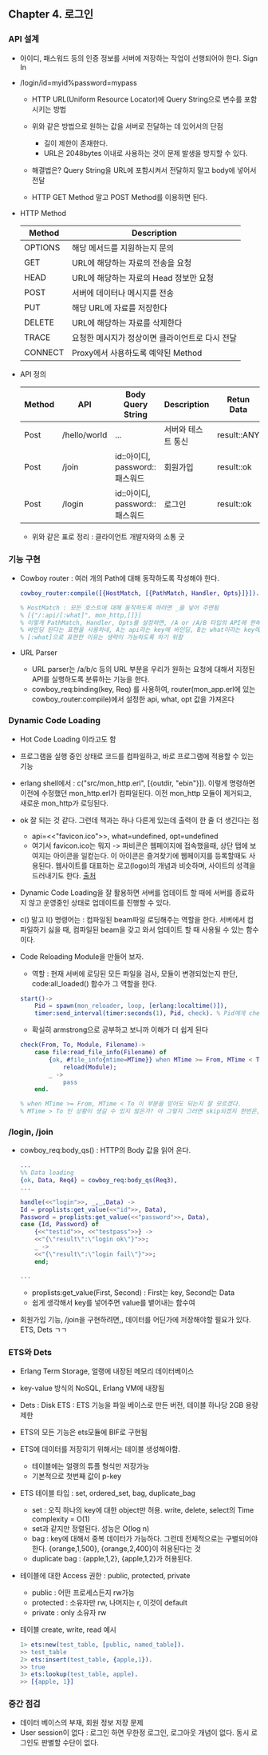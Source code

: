 ## Chapter 4. 로그인

### API 설계

* 아이디, 패스워드 등의 인증 정보를 서버에 저장하는 작업이 선행되어야 한다. Sign In

* /login/id=myid%password=mypass
    
    * HTTP URL(Uniform Resource Locator)에 Query String으로 변수를 포함시키는 방법
    * 위와 같은 방법으로 원하는 값을 서버로 전달하는 데 있어서의 단점
        * 길이 제한이 존재한다. 
        * URL은 2048bytes 이내로 사용하는 것이 문제 발생을 방지할 수 있다.

    * 해결법은? Query String을 URL에 포함시켜서 전달하지 말고 body에 넣어서 전달 
    * HTTP  GET Method 말고 POST Method를 이용하면 된다.


* HTTP Method

    |Method|Description|
    |---|---|
    |OPTIONS|해당 메서드를 지원하는지 문의|
    |GET|URL에 해당하는 자료의 전송을 요청|
    |HEAD|URL에 해당하는 자료의 Head 정보만 요청|
    |POST|서버에 데이터나  메시지를 전송|
    |PUT|해당 URL에 자료를 저장한다|
    |DELETE|URL에 해당하는 자료를 삭제한다|
    |TRACE|요청한 메시지가 정상이면 클라이언트로 다시 전달|
    |CONNECT|Proxy에서 사용하도록 예약된 Method|
    

* API 정의

    |Method|API|Body Query String|Description|Retun Data|
    |---|---|---|---|---|
    |Post|/hello/world|...|서버와 테스트 통신| result::ANY|
    |Post|/join|id::아이디, password::패스워드|회원가입| result::ok|fail|
    |Post|/login|id::아이디, password::패스워드|로그인| result::ok|fail|

    * 위와 같은 표로 정리 : 클라이언트 개발자와의 소통 굿 

    

### 기능 구현 

* Cowboy router : 여러 개의 Path에 대해 동작하도록 작성해야 한다.

    ```erlang
    cowboy_router:compile([{HostMatch, [{PathMatch, Handler, Opts}]}]).

    % HostMatch : 모든 호스트에 대해 동작하도록 하려면 _을 넣어 주면됨
    % [{"/:api/[:what]", mon_http,[]}]
    % 이렇게 PathMatch, Handler, Opts를 설정하면, /A or /A/B 타입의 API에 한해서 Handler가 실행될 것이다
    % 바인딩 된다는 표현을 사용하네, A는 api라는 key에 바인딩, B는 what이라는 key에 바인딩된다.
    % [:what]으로 표현한 이유는 생략이 가능하도록 하기 위함 
    ```

* URL Parser 

    * URL parser는 /a/b/c 등의 URL 부분을 우리가 원하는 요청에 대해서 지정된 API를 실행하도록 분류하는 기능을 한다.
    * cowboy_req:binding(key, Req) 를 사용하여, router(mon_app.erl에 있는 cowboy_router:compile)에서 설정한 api, what, opt 값을 가져온다


### Dynamic Code Loading

* Hot Code Loading 이라고도 함
* 프로그램을 실행 중인 상태로 코드를 컴파일하고, 바로 프로그램에 적용할 수 있는 기능 
* erlang shell에서 : c("src/mon_http.erl", [{outdir, "ebin"}]). 이렇게 명령하면 이전에 수정했던 mon_http.erl가 컴파일된다. 이전 mon_http 모듈이 제거되고, 새로운 mon_http가 로딩된다. 

* ok 잘 되는 것 같다. 그런데 책과는 하나 다른게 있는데 출력이 한 줄 더 생긴다는 점
    * api=<<"favicon.ico">>, what=undefined, opt=undefined 
    * 여기서 favicon.ico는 뭐지 -> 파비콘은 웹페이지에 접속했을때, 상단 탭에 보여지는 아이콘을 일컫는다. 이 아이콘은 즐겨찾기에 웹페이지를 등록할때도 사용된다. 웹사이트를 대표하는 로고(logo)의 개념과 비슷하며, 사이트의 성격을 드러내기도 한다. [출처](https://webdir.tistory.com/337)

* Dynamic Code Loading을 잘 활용하면 서버를 업데이트 할 때에 서버를 종료하지 않고 운영중인 상태로 업데이트를 진행할 수 있다.

* c() 말고 l() 명령어는 : 컴파일된 beam파일 로딩해주는 역할을 한다. 서버에서 컴파일하기 싫을 때, 컴파일된 beam을 갖고 와서 업데이트 할 때 사용될 수 있는 함수이다. 

* Code Reloading Module을 만들어 보자.
    * 역할 : 현재 서버에 로딩된 모든 파일을 검사, 모듈이 변경되었는지 판단, code:all_loaded() 함수가 그 역할을 한다.

    ```erlang
    start()->
        Pid = spawn(mon_reloader, loop, [erlang:localtime()]),
        timer:send_interval(timer:seconds(1), Pid, check). % Pid에게 check 메시지를 1초 간격으로 보내겠다는 의미
    ```

    * 확실히 armstrong으로 공부하고 보니까 이해가 더 쉽게 된다 
    
    ```erlang
    check(From, To, Module, Filename)->
        case file:read_file_info(Filename) of
            {ok, #file_info{mtime=MTime}} when MTime >= From, MTime < To ->
                reload(Module);
            _ ->
                pass
        end.

    % when MTime >= From, MTime < To 이 부분을 믿어도 되는지 잘 모르겠다.
    % MTime > To 인 상황이 생길 수 있지 않은가? 아 그렇지 그러면 skip되겠지 한번은, 그리고나서 그 다음 사이클에선 잡히겠구나 ok     
    ```
    


### /login, /join

* cowboy_req:body_qs() : HTTP의 Body 값을 읽어 온다. 

    ```erlang
    ...
    %% Data loading
    {ok, Data, Req4} = cowboy_req:body_qs(Req3),
    ...

    handle(<<"login">>, _,_,Data) ->
    Id = proplists:get_value(<<"id">>, Data),
    Password = proplists:get_value(<<"password">>, Data),
    case {Id, Password} of
        {<<"testid">>, <<"testpass">>} ->
        <<"{\"result\":\"login ok\"}">>;
        _ ->
        <<"{\"result\":\"login fail\"}">>;
        end;

    ...
    ```

    * proplists:get_value(First, Second) : First는 key, Second는 Data
    * 쉽게 생각해서 key를 넣어주면 value를 뱉어내는 함수여


* 회원가입 기능, /join을 구현하려면,, 데이터를 어딘가에 저장해야할 필요가 있다. ETS, Dets ㄱㄱ

### ETS와 Dets

* Erlang Term Storage, 얼랭에 내장된 메모리 데이터베이스
* key-value 방식의 NoSQL, Erlang VM에 내장됨

* Dets : Disk ETS : ETS 기능을 파일 베이스로 만든 버전, 테이블 하나당 2GB 용량 제한 

* ETS의 모든 기능은 ets모듈에 BIF로 구현됨

* ETS에 데이터를 저장히기 위해서는 테이블 생성해야함.

    * 테이블에는 얼랭의 튜플 형식만 저장가능
    * 기본적으로 첫번째 값이 p-key

* ETS 테이블 타입 : set, ordered_set, bag, duplicate_bag

    * set : 오직 하나의 key에 대한 object만 허용. write, delete, select의 Time complexity = O(1)
    * set과 같지만 정렬된다. 성능은 O(log n)
    * bag : key에 대해서 중복 데이터가 가능하다. 그런데 전체적으로는 구별되어야 한다.
        {orange,1,500}, {orange,2,400}이 허용된다는 것
    * duplicate bag : {apple,1,2}, {apple,1,2}가 허용된다. 

* 테이블에 대한 Access 권한 : public, protected, private

    * public : 어떤 프로세스든지 rw가능
    * protected : 소유자만 rw, 나머지는 r, 이것이 default
    * private : only 소유자 rw

* 테이블 create, write, read 예시
    ```erlang
    1> ets:new(test_table, [public, named_table]).
    >> test_table
    2> ets:insert(test_table, {apple,1}).
    >> true
    3> ets:lookup(test_table, apple).
    >> [{apple, 1}]
    ```


### 중간 점검

* 데이터 베이스의 부재, 회원 정보 저장 문제
* User session이 없다 : 로그인 하면 무한정 로그인, 로그아웃 개념이 없다. 동시 로그인도 판별할 수단이 없다. 